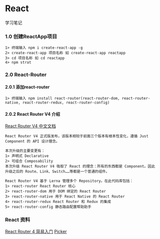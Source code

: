 # React
学习笔记
### 1.0 创建ReactApp项目
    1> 终端输入 npm i create-react-app -g
    2> create-react-app 项目名称 如 create-react-app reactapp
    3> cd 项目名称 如 cd reactapp
    4> npm strat

### 2.0 React-Router
#### 2.0.1 添加react-router
    1> 终端输入 npm install react-router(react-router-dom, react-router-native, react-router-redux, react-router-config)
#### 2.0.2 React Router V4 介绍
<a href="http://reacttraining.cn/" target="_blank">React Router V4 中文文档</a>

    React Router V4 正式版发布，该版本相较于前面三个版本有根本性变化，遵循 Just Component 的 API 设计理念。

    本次升级的主要变更有：
    1> 声明式 Declarative
    2> 可组合 Composability
    本次升级 React Router V4 吸取了 React 的理念：所有的东西都是 Component。因此 升级之后的 Route、Link、Switch……等都是一个普通的组件。

    React Router V4 基于 Lerna 管理多个 Repository。在此代码库包括：
    1> react-router React Router 核心
    2> react-router-dom 用于 DOM 绑定的 React Router
    3> react-router-native 用于 React Native 的 React Router
    4> react-router-redux React Router 和 Redux 的集成
    5> react-router-config 静态路由配置帮助助手

### React 资料
<a href="https://segmentfault.com/a/1190000010174260">React Router 4 简易入门</a>
<a href="https://github.com/zhoushengmufc/iosselect">Picker</a>
